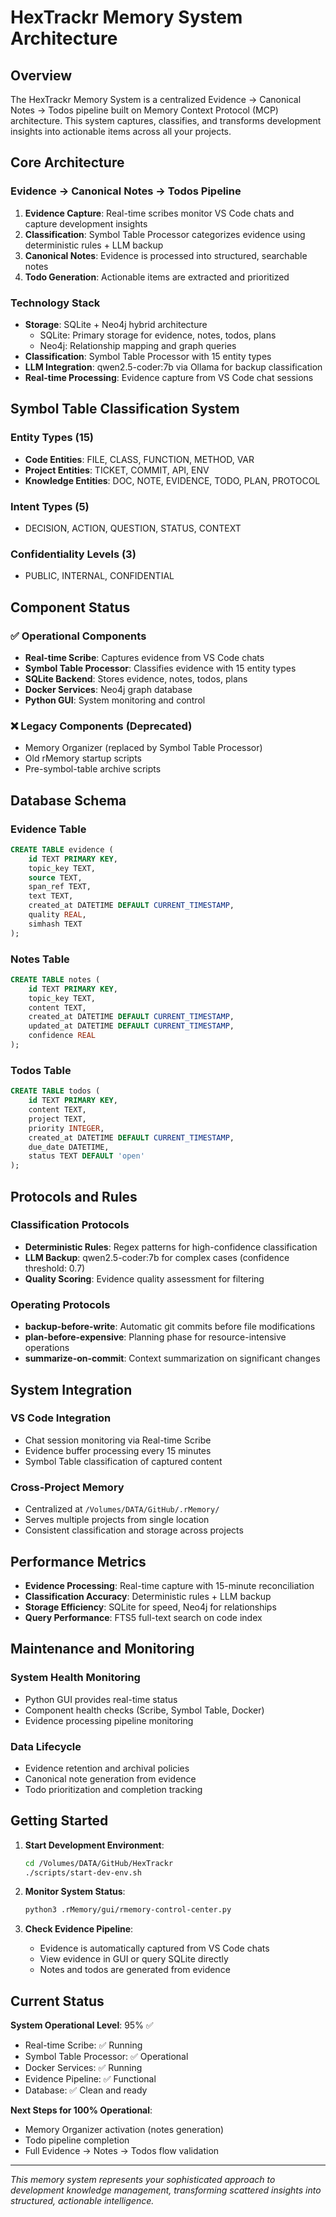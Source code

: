 # HexTrackr Memory System Architecture

## Overview

The HexTrackr Memory System is a centralized Evidence → Canonical Notes → Todos pipeline built on Memory Context Protocol (MCP) architecture. This system captures, classifies, and transforms development insights into actionable items across all your projects.

## Core Architecture

### Evidence → Canonical Notes → Todos Pipeline

1. **Evidence Capture**: Real-time scribes monitor VS Code chats and capture development insights
2. **Classification**: Symbol Table Processor categorizes evidence using deterministic rules + LLM backup
3. **Canonical Notes**: Evidence is processed into structured, searchable notes
4. **Todo Generation**: Actionable items are extracted and prioritized

### Technology Stack

- **Storage**: SQLite + Neo4j hybrid architecture
  - SQLite: Primary storage for evidence, notes, todos, plans
  - Neo4j: Relationship mapping and graph queries
- **Classification**: Symbol Table Processor with 15 entity types
- **LLM Integration**: qwen2.5-coder:7b via Ollama for backup classification
- **Real-time Processing**: Evidence capture from VS Code chat sessions

## Symbol Table Classification System

### Entity Types (15)

- **Code Entities**: FILE, CLASS, FUNCTION, METHOD, VAR
- **Project Entities**: TICKET, COMMIT, API, ENV
- **Knowledge Entities**: DOC, NOTE, EVIDENCE, TODO, PLAN, PROTOCOL

### Intent Types (5)

- DECISION, ACTION, QUESTION, STATUS, CONTEXT

### Confidentiality Levels (3)

- PUBLIC, INTERNAL, CONFIDENTIAL

## Component Status

### ✅ Operational Components

- **Real-time Scribe**: Captures evidence from VS Code chats
- **Symbol Table Processor**: Classifies evidence with 15 entity types
- **SQLite Backend**: Stores evidence, notes, todos, plans
- **Docker Services**: Neo4j graph database
- **Python GUI**: System monitoring and control

### ❌ Legacy Components (Deprecated)

- Memory Organizer (replaced by Symbol Table Processor)
- Old rMemory startup scripts
- Pre-symbol-table archive scripts

## Database Schema

### Evidence Table

```sql
CREATE TABLE evidence (
    id TEXT PRIMARY KEY,
    topic_key TEXT,
    source TEXT,
    span_ref TEXT,
    text TEXT,
    created_at DATETIME DEFAULT CURRENT_TIMESTAMP,
    quality REAL,
    simhash TEXT
);
```

### Notes Table

```sql
CREATE TABLE notes (
    id TEXT PRIMARY KEY,
    topic_key TEXT,
    content TEXT,
    created_at DATETIME DEFAULT CURRENT_TIMESTAMP,
    updated_at DATETIME DEFAULT CURRENT_TIMESTAMP,
    confidence REAL
);
```

### Todos Table

```sql
CREATE TABLE todos (
    id TEXT PRIMARY KEY,
    content TEXT,
    project TEXT,
    priority INTEGER,
    created_at DATETIME DEFAULT CURRENT_TIMESTAMP,
    due_date DATETIME,
    status TEXT DEFAULT 'open'
);
```

## Protocols and Rules

### Classification Protocols

- **Deterministic Rules**: Regex patterns for high-confidence classification
- **LLM Backup**: qwen2.5-coder:7b for complex cases (confidence threshold: 0.7)
- **Quality Scoring**: Evidence quality assessment for filtering

### Operating Protocols

- **backup-before-write**: Automatic git commits before file modifications
- **plan-before-expensive**: Planning phase for resource-intensive operations  
- **summarize-on-commit**: Context summarization on significant changes

## System Integration

### VS Code Integration

- Chat session monitoring via Real-time Scribe
- Evidence buffer processing every 15 minutes
- Symbol Table classification of captured content

### Cross-Project Memory

- Centralized at `/Volumes/DATA/GitHub/.rMemory/`
- Serves multiple projects from single location
- Consistent classification and storage across projects

## Performance Metrics

- **Evidence Processing**: Real-time capture with 15-minute reconciliation
- **Classification Accuracy**: Deterministic rules + LLM backup
- **Storage Efficiency**: SQLite for speed, Neo4j for relationships
- **Query Performance**: FTS5 full-text search on code index

## Maintenance and Monitoring

### System Health Monitoring

- Python GUI provides real-time status
- Component health checks (Scribe, Symbol Table, Docker)
- Evidence processing pipeline monitoring

### Data Lifecycle

- Evidence retention and archival policies
- Canonical note generation from evidence
- Todo prioritization and completion tracking

## Getting Started

1. **Start Development Environment**:

   ```bash
   cd /Volumes/DATA/GitHub/HexTrackr
   ./scripts/start-dev-env.sh
   ```

1. **Monitor System Status**:

   ```bash
   python3 .rMemory/gui/rmemory-control-center.py
   ```

1. **Check Evidence Pipeline**:
   - Evidence is automatically captured from VS Code chats
   - View evidence in GUI or query SQLite directly
   - Notes and todos are generated from evidence

## Current Status

**System Operational Level**: 95% ✅

- Real-time Scribe: ✅ Running
- Symbol Table Processor: ✅ Operational  
- Docker Services: ✅ Running
- Evidence Pipeline: ✅ Functional
- Database: ✅ Clean and ready

**Next Steps for 100% Operational**:

- Memory Organizer activation (notes generation)
- Todo pipeline completion
- Full Evidence → Notes → Todos flow validation

---

*This memory system represents your sophisticated approach to development knowledge management, transforming scattered insights into structured, actionable intelligence.*
